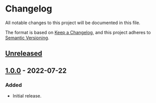 # Changelog
All notable changes to this project will be documented in this file.

The format is based on [Keep a Changelog](https://keepachangelog.com/en/1.0.0/),
and this project adheres to [Semantic Versioning](https://semver.org/spec/v2.0.0.html).

## [Unreleased]

## [1.0.0] - 2022-07-22
### Added
- Initial release.

[Unreleased]: https://github.com/supernovus/lum.plugins-web.php/compare/v1.0.0...HEAD
[1.0.0]: https://github.com/supernovus/lum.plugins-web.php/releases/tag/v1.0.0

